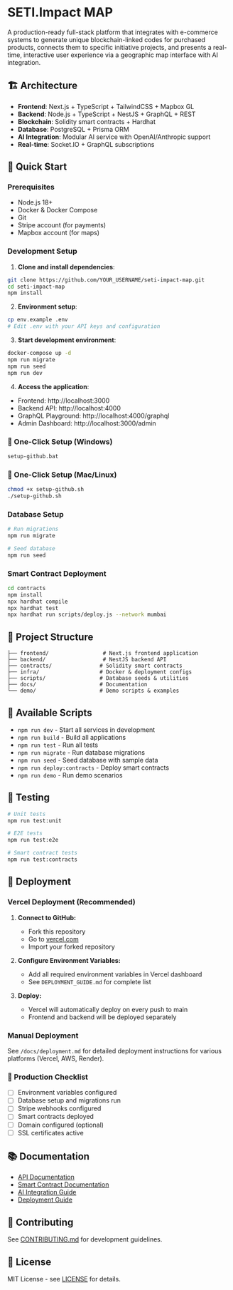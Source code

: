 # SETI.Impact MAP

A production-ready full-stack platform that integrates with e-commerce systems to generate unique blockchain-linked codes for purchased products, connects them to specific initiative projects, and presents a real-time, interactive user experience via a geographic map interface with AI integration.

## 🏗️ Architecture

- **Frontend**: Next.js + TypeScript + TailwindCSS + Mapbox GL
- **Backend**: Node.js + TypeScript + NestJS + GraphQL + REST
- **Blockchain**: Solidity smart contracts + Hardhat
- **Database**: PostgreSQL + Prisma ORM
- **AI Integration**: Modular AI service with OpenAI/Anthropic support
- **Real-time**: Socket.IO + GraphQL subscriptions

## 🚀 Quick Start

### Prerequisites
- Node.js 18+
- Docker & Docker Compose
- Git
- Stripe account (for payments)
- Mapbox account (for maps)

### Development Setup

1. **Clone and install dependencies**:
```bash
git clone https://github.com/YOUR_USERNAME/seti-impact-map.git
cd seti-impact-map
npm install
```

2. **Environment setup**:
```bash
cp env.example .env
# Edit .env with your API keys and configuration
```

3. **Start development environment**:
```bash
docker-compose up -d
npm run migrate
npm run seed
npm run dev
```

4. **Access the application**:
- Frontend: http://localhost:3000
- Backend API: http://localhost:4000
- GraphQL Playground: http://localhost:4000/graphql
- Admin Dashboard: http://localhost:3000/admin

### 🚀 One-Click Setup (Windows)
```bash
setup-github.bat
```

### 🚀 One-Click Setup (Mac/Linux)
```bash
chmod +x setup-github.sh
./setup-github.sh
```

### Database Setup

```bash
# Run migrations
npm run migrate

# Seed database
npm run seed
```

### Smart Contract Deployment

```bash
cd contracts
npm install
npx hardhat compile
npx hardhat test
npx hardhat run scripts/deploy.js --network mumbai
```

## 📁 Project Structure

```
├── frontend/                 # Next.js frontend application
├── backend/                  # NestJS backend API
├── contracts/               # Solidity smart contracts
├── infra/                   # Docker & deployment configs
├── scripts/                 # Database seeds & utilities
├── docs/                    # Documentation
└── demo/                    # Demo scripts & examples
```

## 🔧 Available Scripts

- `npm run dev` - Start all services in development
- `npm run build` - Build all applications
- `npm run test` - Run all tests
- `npm run migrate` - Run database migrations
- `npm run seed` - Seed database with sample data
- `npm run deploy:contracts` - Deploy smart contracts
- `npm run demo` - Run demo scenarios

## 🧪 Testing

```bash
# Unit tests
npm run test:unit

# E2E tests
npm run test:e2e

# Smart contract tests
npm run test:contracts
```

## 🚀 Deployment

### Vercel Deployment (Recommended)

1. **Connect to GitHub:**
   - Fork this repository
   - Go to [vercel.com](https://vercel.com)
   - Import your forked repository

2. **Configure Environment Variables:**
   - Add all required environment variables in Vercel dashboard
   - See `DEPLOYMENT_GUIDE.md` for complete list

3. **Deploy:**
   - Vercel will automatically deploy on every push to main
   - Frontend and backend will be deployed separately

### Manual Deployment

See `/docs/deployment.md` for detailed deployment instructions for various platforms (Vercel, AWS, Render).

### 🎯 Production Checklist

- [ ] Environment variables configured
- [ ] Database setup and migrations run
- [ ] Stripe webhooks configured
- [ ] Smart contracts deployed
- [ ] Domain configured (optional)
- [ ] SSL certificates active

## 📚 Documentation

- [API Documentation](/docs/api.md)
- [Smart Contract Documentation](/docs/contracts.md)
- [AI Integration Guide](/docs/ai-integration.md)
- [Deployment Guide](/docs/deployment.md)

## 🤝 Contributing

See [CONTRIBUTING.md](CONTRIBUTING.md) for development guidelines.

## 📄 License

MIT License - see [LICENSE](LICENSE) for details.
